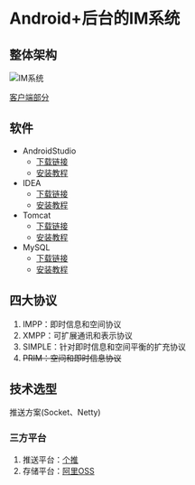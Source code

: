 # Android+后台的IM系统

## 整体架构

![IM系统](https://raw.githubusercontent.com/baijiangLai/IM/master/images/IM%E7%B3%BB%E7%BB%9F.png)

[客户端部分](https://github.com/baijiangLai/ITalker)
## 软件

- AndroidStudio
  - [下载链接]()
  - [安装教程]()
- IDEA
  - [下载链接]()
  - [安装教程]()
- Tomcat
  - [下载链接]()
  - [安装教程]()
- MySQL
  - [下载链接]()
  - [安装教程]()





## 四大协议

1. IMPP：即时信息和空间协议
2. XMPP：可扩展通讯和表示协议
3. SIMPLE：针对即时信息和空间平衡的扩充协议
4. ~~PRIM：空间和即时信息协议~~





## 技术选型

推送方案(Socket、Netty)

### 三方平台

1. 推送平台：[个推]()
2. 存储平台：[阿里OSS]()

